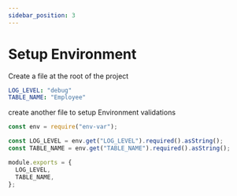 ```yaml
---
sidebar_position: 3
---
```


# Setup Environment

Create a file at the root of the project

```yml title="env.yml"
LOG_LEVEL: "debug"
TABLE_NAME: "Employee"
```

create another file to setup Environment validations

```js title="env/index.js"'
const env = require("env-var");

const LOG_LEVEL = env.get("LOG_LEVEL").required().asString();
const TABLE_NAME = env.get("TABLE_NAME").required().asString();

module.exports = {
  LOG_LEVEL,
  TABLE_NAME,
};
```
